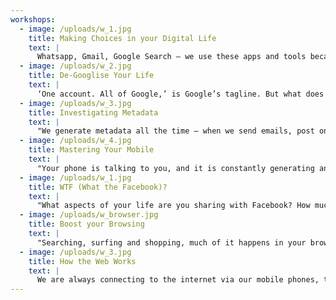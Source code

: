 ```yaml
---
workshops:
  - image: /uploads/w_1.jpg
    title: Making Choices in your Digital Life
    text: |
      Whatsapp, Gmail, Google Search – we use these apps and tools because everyone else does, and because… what else is there? This workshop was designed to enable you to think more critically about the tools you use, what questions you should ask, and why the answers matter. It introduced some alternative chat apps, email providers, and search tools to allow you to take more control of your own data.
  - image: /uploads/w_2.jpg
    title: De-Googlise Your Life
    text: |
      ‘One account. All of Google,’ is Google’s tagline. But what does this mean for those of us who use Google search, Google Docs, Gmail, and other Google services? What information are we handing over? Are we comfortable with a blue print of our lives being with one company… and why might we want to ‘diversify’ the services we use? This session explored these questions and the question of data ‘centralisation’, whilst also looking at what alternatives we have.
  - image: /uploads/w_3.jpg
    title: Investigating Metadata
    text: |
      "We generate metadata all the time – when we send emails, post online, take a picture or even just walk around with our mobile phones in our pockets. This session explored metadata: what it is, why it is important and how our everyday lives can be predicted by analysing it."
  - image: /uploads/w_4.jpg
    title: Mastering Your Mobile
    text: |
      "Your phone is talking to you, and it is constantly generating and transmitting data to others. This workshop is designed to open the box on your mobile phone. Explore how it works and find what choices and changes you can make to increase your security and privacy. Walk away with practical tips and tricks on basic phone security and detoxing your data traces."
  - image: /uploads/w_1.jpg
    title: WTF (What the Facebook)?
    text: |
      "What aspects of your life are you sharing with Facebook? How much does this company know about you through your daily use of products like Instagram, Whatsapp, Facebook messenger and other Facebook-owned services? Why does it matter? This workshop takes a critical look at Facebook, and explores tactics for minimising the data traces you leave, through strategies and settings."
  - image: /uploads/w_browser.jpg
    title: Boost your Browsing
    text: |
      "Searching, surfing and shopping, much of it happens in your browser. Curious how your browser (Firefox, Chrome, Safari, and so on) leaves you open to tracking and profiling? This workshop focused on tools and strategies for gaining more control over your data traces, by looking ‘under the hood’ of your browser, into settings and configurations; discussing strategies of use; and exploring a few specific add-ons and extensions that will transform your browsing experience."
  - image: /uploads/w_3.jpg
    title: How the Web Works
    text: |
      We are always connecting to the internet via our mobile phones, tablets and computers, but do we actually know how the internet works? Learn how you can connect to the internet in different ways, and who has access to your communication along the way. Walk away with tips and tricks, but also a good understanding of how it works, so that in the future you can figure out what you think about the latest service, platform or app and if you want to use it.
---
```

